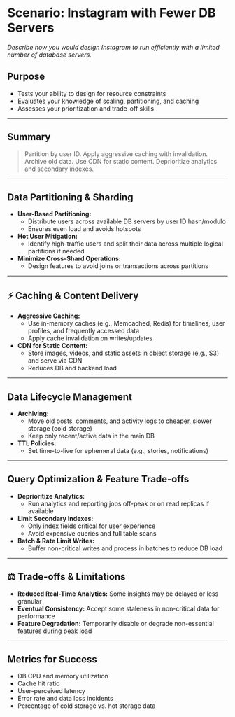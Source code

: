 # Scenario: Instagram with Fewer DB Servers

_Describe how you would design Instagram to run efficiently with a limited number of database servers._

## Purpose
- Tests your ability to design for resource constraints
- Evaluates your knowledge of scaling, partitioning, and caching
- Assesses your prioritization and trade-off skills

---

## Summary
> Partition by user ID. Apply aggressive caching with invalidation. Archive old data. Use CDN for static content. Deprioritize analytics and secondary indexes.

---

## Data Partitioning & Sharding
- **User-Based Partitioning:**
  - Distribute users across available DB servers by user ID hash/modulo
  - Ensures even load and avoids hotspots
- **Hot User Mitigation:**
  - Identify high-traffic users and split their data across multiple logical partitions if needed
- **Minimize Cross-Shard Operations:**
  - Design features to avoid joins or transactions across partitions

---

## ⚡ Caching & Content Delivery
- **Aggressive Caching:**
  - Use in-memory caches (e.g., Memcached, Redis) for timelines, user profiles, and frequently accessed data
  - Apply cache invalidation on writes/updates
- **CDN for Static Content:**
  - Store images, videos, and static assets in object storage (e.g., S3) and serve via CDN
  - Reduces DB and backend load

---

## Data Lifecycle Management
- **Archiving:**
  - Move old posts, comments, and activity logs to cheaper, slower storage (cold storage)
  - Keep only recent/active data in the main DB
- **TTL Policies:**
  - Set time-to-live for ephemeral data (e.g., stories, notifications)

---

## Query Optimization & Feature Trade-offs
- **Deprioritize Analytics:**
  - Run analytics and reporting jobs off-peak or on read replicas if available
- **Limit Secondary Indexes:**
  - Only index fields critical for user experience
  - Avoid expensive queries and full table scans
- **Batch & Rate Limit Writes:**
  - Buffer non-critical writes and process in batches to reduce DB load

---

## ⚖️ Trade-offs & Limitations
- **Reduced Real-Time Analytics:** Some insights may be delayed or less granular
- **Eventual Consistency:** Accept some staleness in non-critical data for performance
- **Feature Degradation:** Temporarily disable or degrade non-essential features during peak load

---

## Metrics for Success
- DB CPU and memory utilization
- Cache hit ratio
- User-perceived latency
- Error rate and data loss incidents
- Percentage of cold storage vs. hot storage data


